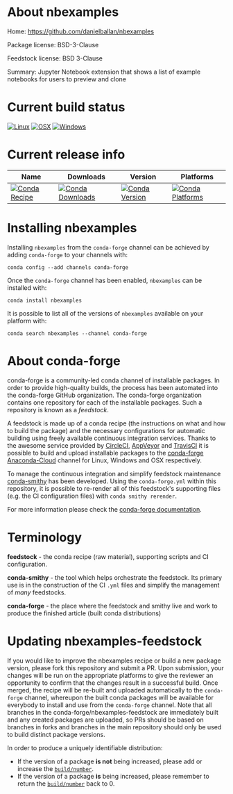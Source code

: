 About nbexamples
================

Home: https://github.com/danielballan/nbexamples

Package license: BSD-3-Clause

Feedstock license: BSD 3-Clause

Summary: Jupyter Notebook extension that shows a list of example notebooks for users to preview and clone



Current build status
====================

[![Linux](https://img.shields.io/circleci/project/github/conda-forge/nbexamples-feedstock/master.svg?label=Linux)](https://circleci.com/gh/conda-forge/nbexamples-feedstock)
[![OSX](https://img.shields.io/travis/conda-forge/nbexamples-feedstock/master.svg?label=macOS)](https://travis-ci.org/conda-forge/nbexamples-feedstock)
[![Windows](https://img.shields.io/appveyor/ci/conda-forge/nbexamples-feedstock/master.svg?label=Windows)](https://ci.appveyor.com/project/conda-forge/nbexamples-feedstock/branch/master)

Current release info
====================

| Name | Downloads | Version | Platforms |
| --- | --- | --- | --- |
| [![Conda Recipe](https://img.shields.io/badge/recipe-nbexamples-green.svg)](https://anaconda.org/conda-forge/nbexamples) | [![Conda Downloads](https://img.shields.io/conda/dn/conda-forge/nbexamples.svg)](https://anaconda.org/conda-forge/nbexamples) | [![Conda Version](https://img.shields.io/conda/vn/conda-forge/nbexamples.svg)](https://anaconda.org/conda-forge/nbexamples) | [![Conda Platforms](https://img.shields.io/conda/pn/conda-forge/nbexamples.svg)](https://anaconda.org/conda-forge/nbexamples) |

Installing nbexamples
=====================

Installing `nbexamples` from the `conda-forge` channel can be achieved by adding `conda-forge` to your channels with:

```
conda config --add channels conda-forge
```

Once the `conda-forge` channel has been enabled, `nbexamples` can be installed with:

```
conda install nbexamples
```

It is possible to list all of the versions of `nbexamples` available on your platform with:

```
conda search nbexamples --channel conda-forge
```


About conda-forge
=================

conda-forge is a community-led conda channel of installable packages.
In order to provide high-quality builds, the process has been automated into the
conda-forge GitHub organization. The conda-forge organization contains one repository
for each of the installable packages. Such a repository is known as a *feedstock*.

A feedstock is made up of a conda recipe (the instructions on what and how to build
the package) and the necessary configurations for automatic building using freely
available continuous integration services. Thanks to the awesome service provided by
[CircleCI](https://circleci.com/), [AppVeyor](https://www.appveyor.com/)
and [TravisCI](https://travis-ci.org/) it is possible to build and upload installable
packages to the [conda-forge](https://anaconda.org/conda-forge)
[Anaconda-Cloud](https://anaconda.org/) channel for Linux, Windows and OSX respectively.

To manage the continuous integration and simplify feedstock maintenance
[conda-smithy](https://github.com/conda-forge/conda-smithy) has been developed.
Using the ``conda-forge.yml`` within this repository, it is possible to re-render all of
this feedstock's supporting files (e.g. the CI configuration files) with ``conda smithy rerender``.

For more information please check the [conda-forge documentation](https://conda-forge.org/docs/).

Terminology
===========

**feedstock** - the conda recipe (raw material), supporting scripts and CI configuration.

**conda-smithy** - the tool which helps orchestrate the feedstock.
                   Its primary use is in the construction of the CI ``.yml`` files
                   and simplify the management of *many* feedstocks.

**conda-forge** - the place where the feedstock and smithy live and work to
                  produce the finished article (built conda distributions)


Updating nbexamples-feedstock
=============================

If you would like to improve the nbexamples recipe or build a new
package version, please fork this repository and submit a PR. Upon submission,
your changes will be run on the appropriate platforms to give the reviewer an
opportunity to confirm that the changes result in a successful build. Once
merged, the recipe will be re-built and uploaded automatically to the
`conda-forge` channel, whereupon the built conda packages will be available for
everybody to install and use from the `conda-forge` channel.
Note that all branches in the conda-forge/nbexamples-feedstock are
immediately built and any created packages are uploaded, so PRs should be based
on branches in forks and branches in the main repository should only be used to
build distinct package versions.

In order to produce a uniquely identifiable distribution:
 * If the version of a package **is not** being increased, please add or increase
   the [``build/number``](https://conda.io/docs/user-guide/tasks/build-packages/define-metadata.html#build-number-and-string).
 * If the version of a package **is** being increased, please remember to return
   the [``build/number``](https://conda.io/docs/user-guide/tasks/build-packages/define-metadata.html#build-number-and-string)
   back to 0.
